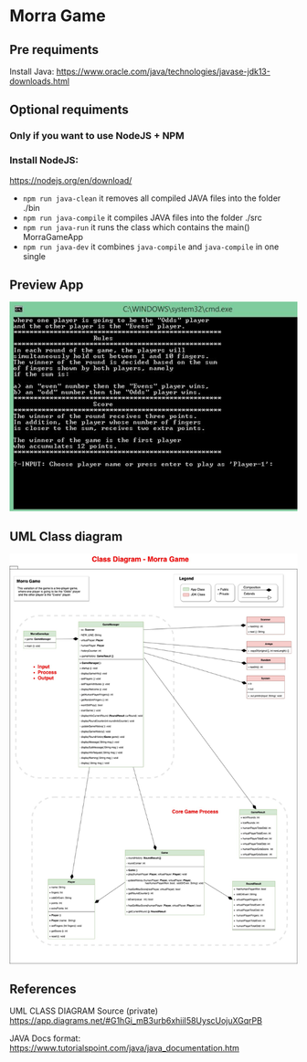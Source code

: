 # Morra Game

## Pre requiments

Install Java:
https://www.oracle.com/java/technologies/javase-jdk13-downloads.html

## Optional requiments

### Only if you want to use NodeJS + NPM

### Install NodeJS:

https://nodejs.org/en/download/

-   `npm run java-clean` it removes all compiled JAVA files into the folder ./bin
-   `npm run java-compile` it compiles JAVA files into the folder ./src
-   `npm run java-run` it runs the class which contains the main() MorraGameApp
-   `npm run java-dev` it combines `java-compile` and `java-compile` in one single

## Preview App

![Preview image](./docs/submission/testing-screenshots/1.jpg "Preview image")

## UML Class diagram

![UML class diagram image](./docs/submission/diagram-game-morra-diagram.jpg "UML class diagram")

## References

UML CLASS DIAGRAM Source (private)
https://app.diagrams.net/#G1hGi_mB3urb6xhiiI58UyscUojuXGqrPB

JAVA Docs format:
https://www.tutorialspoint.com/java/java_documentation.htm
